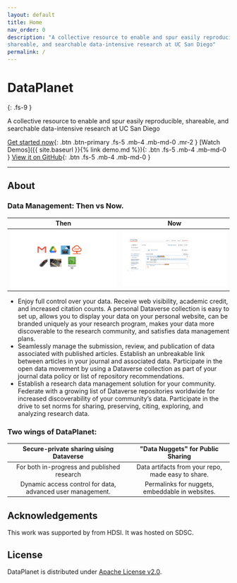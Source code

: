 ```yaml
---
layout: default
title: Home
nav_order: 0
description: "A collective resource to enable and spur easily reproducible,
shareable, and searchable data-intensive research at UC San Diego"
permalink: /
---
```


# DataPlanet
{: .fs-9 }

A collective resource to enable and spur easily reproducible,
shareable, and searchable data-intensive research at UC San Diego 

<!-- {: .fs-6 .fw-300 } -->

[Get started now](http://dataverse.dsmlp.ucsd.edu){: .btn .btn-primary .fs-5 .mb-4 .mb-md-0 .mr-2 } [Watch Demos]({{ site.baseurl }}{% link demo.md %}){: .btn .fs-5 .mb-4 .mb-md-0 } [View it on GitHub](https://github.com/ADALabUCSD/DataPlanet){: .btn .fs-5 .mb-4 .mb-md-0 }

---

## About 
### Data Management: Then vs Now.

Then           |  Now
:-------------------------:|:-------------------------:
![](images/then.png)  |  ![](images/now.png)

- Enjoy full control over your data. Receive web visibility, academic credit, and increased citation counts. A personal Dataverse collection is easy to set up, allows you to display your data on your personal website, can be branded uniquely as your research program, makes your data more discoverable to the research community, and satisfies data management plans. 
- Seamlessly manage the submission, review, and publication of data associated with published articles. Establish an unbreakable link between articles in your journal and associated data. Participate in the open data movement by using a Dataverse collection as part of your journal data policy or list of repository recommendations.
- Establish a research data management solution for your community. Federate with a growing list of Dataverse repositories worldwide for increased discoverability of your community’s data. Participate in the drive to set norms for sharing, preserving, citing, exploring, and analyzing research data. 

### Two wings of DataPlanet:
Secure-private sharing uising Dataverse           |  "Data Nuggets" for Public Sharing
:-------------------------:|:-------------------------:
For both in-progress and published research |  Data artifacts from your repo, made easy to share.
Dynamic access control for data, advanced user management. | Permalinks for nuggets, embeddable in websites.



## Acknowledgements

This work was supported by from HDSI. It was hosted on SDSC. 

## License

DataPlanet is distributed under [Apache License v2.0](https://github.com/ADALabUCSD/DataPlanet/blob/master/LICENSE).

<!-- ### Contributing

When contributing to this repository, please first discuss the change you wish to make via issue,
email, or any other method with the owners of this repository before making a change. Read more about becoming a contributor in [our GitHub repo](https://github.com/just-the-docs/just-the-docs#contributing).

#### Thank you to the contributors of Just the Docs!

<ul class="list-style-none">
{% for contributor in site.github.contributors %}
  <li class="d-inline-block mr-1">
     <a href="{{ contributor.html_url }}"><img src="{{ contributor.avatar_url }}" width="32" height="32" alt="{{ contributor.login }}"/></a>
  </li>
{% endfor %}
</ul>

### Code of Conduct

Just the Docs is committed to fostering a welcoming community.

[View our Code of Conduct](https://github.com/just-the-docs/just-the-docs/tree/main/CODE_OF_CONDUCT.md) on our GitHub repository. -->
